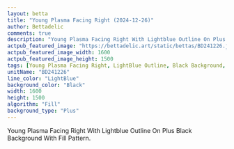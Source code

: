```yaml
---
layout: betta
title: "Young Plasma Facing Right (2024-12-26)"
author: Bettadelic
comments: true
description: "Young Plasma Facing Right With Lightblue Outline On Plus Black Background With Fill Pattern."
actpub_featured_image: "https://bettadelic.art/static/bettas/BD241226.jpg"
actpub_featured_image_width: 1600
actpub_featured_image_height: 1500
tags: [Young Plasma Facing Right, LightBlue Outline, Black Background, Plus Background Pattern, Fill Pattern, December 2024]
unitName: "BD241226"
line_color: "LightBlue"
background_color: "Black"
width: 1600
height: 1500
algorithm: "Fill"
background_type: "Plus"
---
```


Young Plasma Facing Right With Lightblue Outline On Plus Black Background With Fill Pattern.
